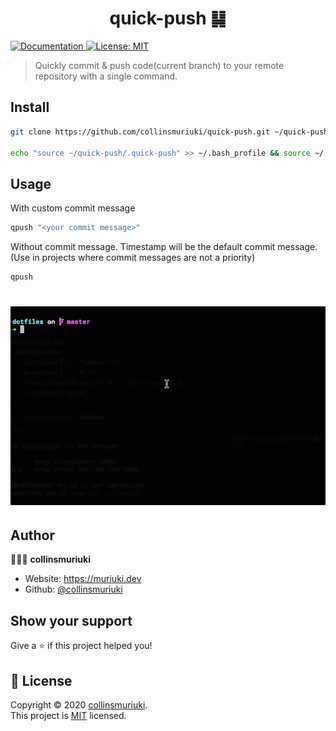 <h1 align="center">quick-push ䷭</h1>
<p>
  <a href="README.md" target="_blank">
    <img alt="Documentation" src="https://img.shields.io/badge/documentation-yes-brightgreen.svg" />
  </a>
  <a href="LICENSE" target="_blank">
    <img alt="License: MIT" src="https://img.shields.io/badge/License-MIT-yellow.svg" />
  </a>
</p>

> Quickly commit & push code(current branch) to your remote repository with a single command.

## Install

```sh
git clone https://github.com/collinsmuriuki/quick-push.git ~/quick-push

echo "source ~/quick-push/.quick-push" >> ~/.bash_profile && source ~/.bash_profile
```

## Usage
With custom commit message
```sh
qpush "<your commit message>"
```
Without commit message. Timestamp will be the default commit message. (Use in projects where commit messages are not a priority) 
```sh
qpush
```
<h1 align="center">
  <img src="/assets/qpush.gif" alt="animated gif">
</h1>

## Author

🧑🏾‍💻 **collinsmuriuki**

* Website: https://muriuki.dev
* Github: [@collinsmuriuki](https://github.com/collinsmuriuki)

## Show your support

Give a ⭐️ if this project helped you!

## 📝 License

Copyright © 2020 [collinsmuriuki](https://github.com/collinsmuriuki).<br />
This project is [MIT](LICENSE) licensed.
